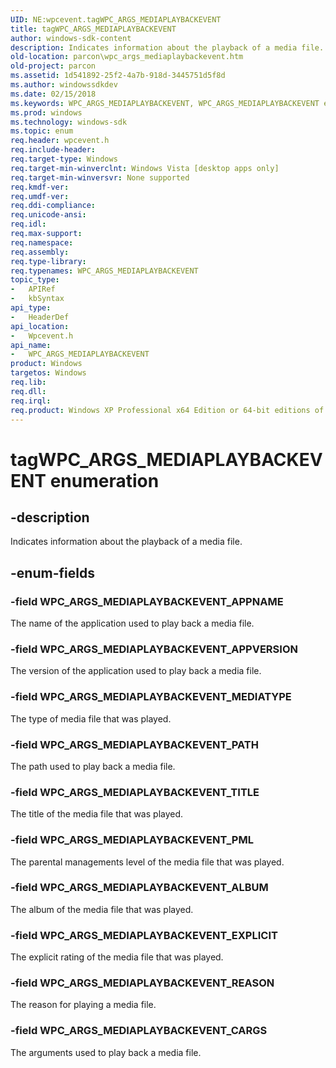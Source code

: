 ```yaml
---
UID: NE:wpcevent.tagWPC_ARGS_MEDIAPLAYBACKEVENT
title: tagWPC_ARGS_MEDIAPLAYBACKEVENT
author: windows-sdk-content
description: Indicates information about the playback of a media file.
old-location: parcon\wpc_args_mediaplaybackevent.htm
old-project: parcon
ms.assetid: 1d541892-25f2-4a7b-918d-3445751d5f8d
ms.author: windowssdkdev
ms.date: 02/15/2018
ms.keywords: WPC_ARGS_MEDIAPLAYBACKEVENT, WPC_ARGS_MEDIAPLAYBACKEVENT enumeration, WPC_ARGS_MEDIAPLAYBACKEVENT_ALBUM, WPC_ARGS_MEDIAPLAYBACKEVENT_APPNAME, WPC_ARGS_MEDIAPLAYBACKEVENT_APPVERSION, WPC_ARGS_MEDIAPLAYBACKEVENT_CARGS, WPC_ARGS_MEDIAPLAYBACKEVENT_EXPLICIT, WPC_ARGS_MEDIAPLAYBACKEVENT_MEDIATYPE, WPC_ARGS_MEDIAPLAYBACKEVENT_PATH, WPC_ARGS_MEDIAPLAYBACKEVENT_PML, WPC_ARGS_MEDIAPLAYBACKEVENT_REASON, WPC_ARGS_MEDIAPLAYBACKEVENT_TITLE, parcon.wpc_args_mediaplaybackevent, tagWPC_ARGS_MEDIAPLAYBACKEVENT, wpcevent/WPC_ARGS_MEDIAPLAYBACKEVENT, wpcevent/WPC_ARGS_MEDIAPLAYBACKEVENT_ALBUM, wpcevent/WPC_ARGS_MEDIAPLAYBACKEVENT_APPNAME, wpcevent/WPC_ARGS_MEDIAPLAYBACKEVENT_APPVERSION, wpcevent/WPC_ARGS_MEDIAPLAYBACKEVENT_CARGS, wpcevent/WPC_ARGS_MEDIAPLAYBACKEVENT_EXPLICIT, wpcevent/WPC_ARGS_MEDIAPLAYBACKEVENT_MEDIATYPE, wpcevent/WPC_ARGS_MEDIAPLAYBACKEVENT_PATH, wpcevent/WPC_ARGS_MEDIAPLAYBACKEVENT_PML, wpcevent/WPC_ARGS_MEDIAPLAYBACKEVENT_REASON, wpcevent/WPC_ARGS_MEDIAPLAYBACKEVENT_TITLE
ms.prod: windows
ms.technology: windows-sdk
ms.topic: enum
req.header: wpcevent.h
req.include-header: 
req.target-type: Windows
req.target-min-winverclnt: Windows Vista [desktop apps only]
req.target-min-winversvr: None supported
req.kmdf-ver: 
req.umdf-ver: 
req.ddi-compliance: 
req.unicode-ansi: 
req.idl: 
req.max-support: 
req.namespace: 
req.assembly: 
req.type-library: 
req.typenames: WPC_ARGS_MEDIAPLAYBACKEVENT
topic_type:
-	APIRef
-	kbSyntax
api_type:
-	HeaderDef
api_location:
-	Wpcevent.h
api_name:
-	WPC_ARGS_MEDIAPLAYBACKEVENT
product: Windows
targetos: Windows
req.lib: 
req.dll: 
req.irql: 
req.product: Windows XP Professional x64 Edition or 64-bit editions of     Windows Server 2003
---
```


# tagWPC_ARGS_MEDIAPLAYBACKEVENT enumeration


## -description


Indicates information about the playback of a media file.


## -enum-fields




### -field WPC_ARGS_MEDIAPLAYBACKEVENT_APPNAME

The name of the application used to play back a media file.


### -field WPC_ARGS_MEDIAPLAYBACKEVENT_APPVERSION

The version of the application used to play back a media file.


### -field WPC_ARGS_MEDIAPLAYBACKEVENT_MEDIATYPE

The type of media file that was played.


### -field WPC_ARGS_MEDIAPLAYBACKEVENT_PATH

The path used to play back a media file.


### -field WPC_ARGS_MEDIAPLAYBACKEVENT_TITLE

The title of the media file that was played.


### -field WPC_ARGS_MEDIAPLAYBACKEVENT_PML

The parental managements level of the media file that was played.


### -field WPC_ARGS_MEDIAPLAYBACKEVENT_ALBUM

The album of the media file that was played.


### -field WPC_ARGS_MEDIAPLAYBACKEVENT_EXPLICIT

The explicit rating of the media file that was played.


### -field WPC_ARGS_MEDIAPLAYBACKEVENT_REASON

The reason for  playing a media file.


### -field WPC_ARGS_MEDIAPLAYBACKEVENT_CARGS

The arguments used to play back a media file.

